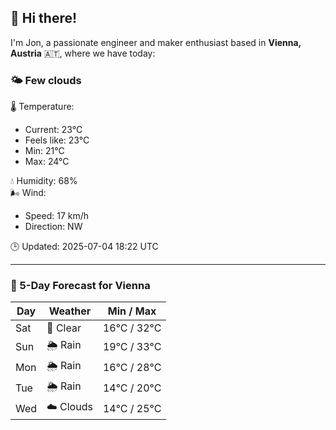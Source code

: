 ## 👋 Hi there!

I'm Jon, a passionate engineer and maker enthusiast based in **Vienna, Austria** 🇦🇹, where we have today:

### 🌤️ Few clouds 

🌡️ Temperature: 
* Current: 23°C
* Feels like: 23°C
* Min: 21°C 
* Max: 24°C  

💧 Humidity: 68%  
🌬️ Wind: 
* Speed: 17 km/h 
* Direction: NW  

🕒 Updated: 2025-07-04 18:22 UTC

---

### 📅 5-Day Forecast for Vienna

| Day | Weather | Min / Max |
|-----|---------|------------|
| Sat | 🌙 Clear | 16°C / 32°C |
| Sun | 🌦️ Rain | 19°C / 33°C |
| Mon | 🌦️ Rain | 16°C / 28°C |
| Tue | 🌦️ Rain | 14°C / 20°C |
| Wed | ☁️ Clouds | 14°C / 25°C |
